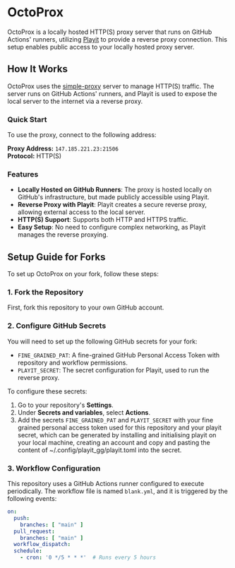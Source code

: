# OctoProx

OctoProx is a locally hosted HTTP(S) proxy server that runs on GitHub Actions' runners, utilizing [Playit](https://playit.gg/) to provide a reverse proxy connection. This setup enables public access to your locally hosted proxy server.

## How It Works
OctoProx uses the [simple-proxy](https://github.com/jthomperoo/simple-proxy) server to manage HTTP(S) traffic. The server runs on GitHub Actions' runners, and Playit is used to expose the local server to the internet via a reverse proxy.

### Quick Start
To use the proxy, connect to the following address:

**Proxy Address:** `147.185.221.23:21506`  
**Protocol:** HTTP(S)

### Features
- **Locally Hosted on GitHub Runners**: The proxy is hosted locally on GitHub's infrastructure, but made publicly accessible using Playit.
- **Reverse Proxy with Playit**: Playit creates a secure reverse proxy, allowing external access to the local server.
- **HTTP(S) Support**: Supports both HTTP and HTTPS traffic.
- **Easy Setup**: No need to configure complex networking, as Playit manages the reverse proxying.

## Setup Guide for Forks

To set up OctoProx on your fork, follow these steps:

### 1. Fork the Repository
First, fork this repository to your own GitHub account.

### 2. Configure GitHub Secrets
You will need to set up the following GitHub secrets for your fork:

- `FINE_GRAINED_PAT`: A fine-grained GitHub Personal Access Token with repository and workflow permissions.
- `PLAYIT_SECRET`: The secret configuration for Playit, used to run the reverse proxy.

To configure these secrets:
1. Go to your repository's **Settings**.
2. Under **Secrets and variables**, select **Actions**.
3. Add the secrets `FINE_GRAINED_PAT` and `PLAYIT_SECRET` with your fine grained personal access token used for this repository and your playit secret, which can be generated by installing and initialising playit on your local machine, creating an account and copy and pasting the content of ~/.config/playit_gg/playit.toml into the secret.

### 3. Workflow Configuration

This repository uses a GitHub Actions runner configured to execute periodically. The workflow file is named `blank.yml`, and it is triggered by the following events:

```yaml
on:
  push:
    branches: [ "main" ]
  pull_request:
    branches: [ "main" ]
  workflow_dispatch:
  schedule:
    - cron: '0 */5 * * *'  # Runs every 5 hours
